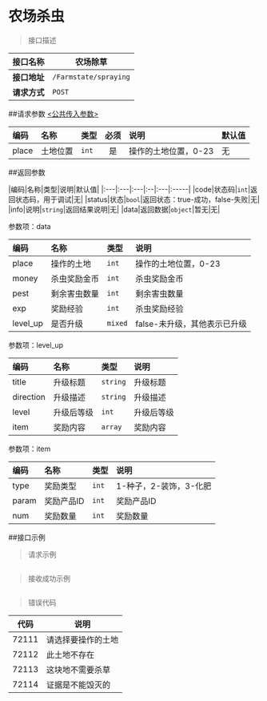 # 农场杀虫

>接口描述

| 接口名称 | 农场除草 |
|----------|--------|
|**接口地址**|```/Farmstate/spraying```|
|**请求方式**|```POST```|

##请求参数
[<公共传入参数>](../README.md)  

|编码|名称|类型|必须|说明|默认值|
|:---|:---|:---|:--:|:---|:-----|
|place|土地位置|```int```|是|操作的土地位置，0-23|无|

##返回参数

|编码|名称|类型|说明|默认值|
|:---|:---|:---|:--|:---|:-----|
|code|状态码|```int```|返回状态码，用于调试|无|
|status|状态|```bool```|返回状态：true-成功，false-失败|无|
|info|说明|```string```|返回结果说明|无|
|data|返回数据|```object```|暂无|无|

参数项：data

|编码 |名称|类型|说明|
|:----|:---|:---|:---|
|place|操作的土地|```int```|操作的土地位置，0-23|
|money|杀虫奖励金币|```int```|杀虫奖励金币|
|pest|剩余害虫数量|```int```|剩余害虫数量|
|exp|奖励经验|```int```|杀虫奖励经验|
|level_up|是否升级|```mixed```|false-未升级，其他表示已升级|

参数项：level_up

|编码 |名称|类型|说明|
|:----|:---|:---|:---|
|title|升级标题|```string```|升级标题|
|direction|升级描述|```string```|升级描述|
|level|升级后等级|```int```|升级后等级|
|item|奖励内容|```array```|奖励内容|

参数项：item

|编码 |名称|类型|说明|
|:----|:---|:---|:---|
|type|奖励类型|```int```|1-种子，2-装饰，3-化肥|
|param|奖励产品ID|```int```|奖励产品ID|
|num|奖励数量|```int```|奖励数量|

##接口示例

>请求示例

```

```

>接收成功示例

```

```

>错误代码

|代码|说明|
|----|----|
|72111|请选择要操作的土地|
|72112|此土地不存在|
|72113|这块地不需要杀草|
|72114|证据是不能毁灭的|